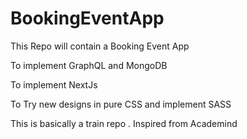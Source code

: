 # BookingEventApp

This Repo will contain a Booking Event App

To implement GraphQL and MongoDB

To implement NextJs 

To Try new designs in pure CSS and implement SASS

This is basically a train repo . Inspired from Academind 